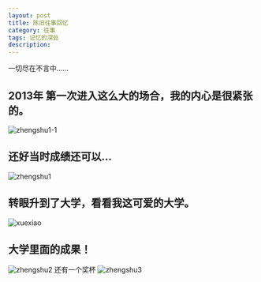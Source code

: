 ```yaml
---
layout: post
title: 陈旧往事回忆
category: 往事
tags: 记忆的深处
description: 
---
```


一切尽在不言中......

## 2013年 第一次进入这么大的场合，我的内心是很紧张的。
![zhengshu1-1](http://suiblog.github.io/folder/zhengshu1-1.png)

## 还好当时成绩还可以...
![zhengshu1](http://suiblog.github.io/folder/zhengshu1.png)

## 转眼升到了大学，看看我这可爱的大学。
![xuexiao](http://suiblog.github.io/folder/xuexiao.jpg)	

## 大学里面的成果！
![zhengshu2](http://suiblog.github.io/folder/zhengshu1.png)
还有一个奖杯
![zhengshu3](http://suiblog.github.io/folder/zhengshu3.png)